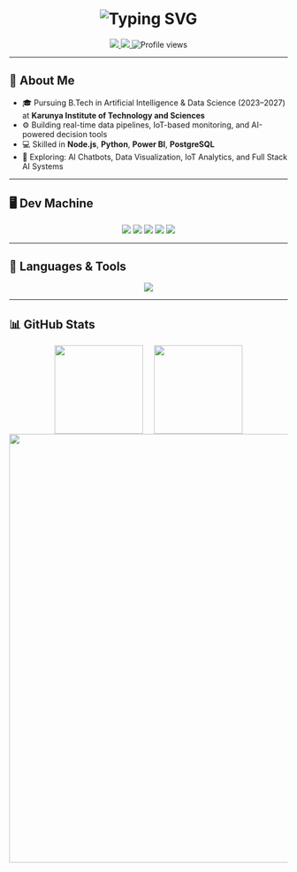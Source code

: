 <h1 align="center">
  <img src="https://readme-typing-svg.demolab.com?font=Fira+Code&size=32&pause=1000&center=true&vCenter=true&width=435&lines=Hi%2C+I'm+Earnest+S.;AI+%26+Data+Enthusiast;IoT+Developer+%7C" alt="Typing SVG" />
</h1>

<p align="center">
  <a href="https://earni.netlify.app" target="_blank">
    <img src="https://img.shields.io/badge/Portfolio-View-blue?style=for-the-badge&logo=googlechrome&logoColor=white" />
  </a>
  <a href="https://linkedin.com/in/earnest-s-7039b0287/">
    <img src="https://img.shields.io/badge/LinkedIn-Connect-blue?style=for-the-badge&logo=linkedin&logoColor=white" />
  </a>
  <img src="https://komarev.com/ghpvc/?username=earnest-s&style=for-the-badge&color=blue" alt="Profile views" />
</p>

<hr />

## 👤 About Me

- 🎓 Pursuing B.Tech in Artificial Intelligence & Data Science (2023–2027) at **Karunya Institute of Technology and Sciences**
- ⚙️ Building real-time data pipelines, IoT-based monitoring, and AI-powered decision tools
- 💻 Skilled in **Node.js**, **Python**, **Power BI**, **PostgreSQL**
- 🚀 Exploring: AI Chatbots, Data Visualization, IoT Analytics, and Full Stack AI Systems

---

## 🖥️ Dev Machine

<p align="center">
  <img src="https://img.shields.io/badge/Lenovo-LOQ-E2231A?style=for-the-badge&logo=lenovo&logoColor=white" />
  <img src="https://img.shields.io/badge/Intel-Core_i7-0071C5?style=for-the-badge&logo=intel&logoColor=white" />
  <img src="https://img.shields.io/badge/NVIDIA-RTX_4050-76B900?style=for-the-badge&logo=nvidia&logoColor=white" />
  <img src="https://img.shields.io/badge/RAM-24GB_DDR5-0A66C2?style=for-the-badge" />
  <img src="https://img.shields.io/badge/OS-Windows_11-0078D4?style=for-the-badge&logo=windows&logoColor=white" /> 
</p>

---

## 🧰 Languages & Tools

<p align="center">
  <img src="https://skillicons.dev/icons?i=python,js,react,nodejs,postgresql,html,css,vscode,github,git,powershell,arduino,raspberrypi" />
</p>

---

## 📊 GitHub Stats

<div align="center" style="display: flex; flex-wrap: wrap; justify-content: center; gap: 20px;">

  <!-- Stats Card -->
  <img src="https://github-readme-stats.vercel.app/api?username=earnest-s&show_icons=true&theme=tokyonight&hide_border=true&include_all_commits=true&count_private=true&card_width=420" height="160px" />

  <!-- Languages Card (Height Matched) -->
  <img src="https://github-readme-stats.vercel.app/api/top-langs/?username=earnest-s&layout=compact&theme=tokyonight&hide_border=true&card_width=420" height="160px" />

</div>

<!-- Activity Graph -->
<div align="center">
  <img src="https://github-readme-activity-graph.vercel.app/graph?username=earnest-s&theme=tokyo-night&hide_border=true&area=true&radius=16" width="775px" />
</div>
